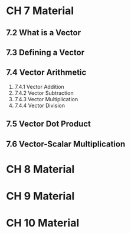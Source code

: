 # CH 7 Material

## 7.2 What is a Vector

## 7.3 Defining a Vector

## 7.4 Vector Arithmetic
1. 7.4.1 Vector Addition
2. 7.4.2 Vector Subtraction
3. 7.4.3 Vector Multiplication
4. 7.4.4 Vector Division

## 7.5 Vector Dot Product

## 7.6 Vector-Scalar Multiplication

# CH 8 Material

# CH 9 Material

# CH 10 Material


